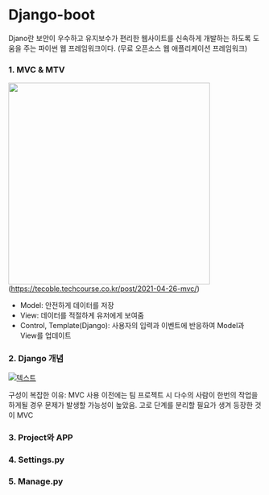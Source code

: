 # Django-boot

Djano란 보안이 우수하고 유지보수가 편리한 웹사이트를 신속하게 개발하는 하도록 도움을 주는 파이썬 웹 프레임워크이다. (무료 오픈소스 웹 애플리케이션 프레임워크)

### 1. MVC & MTV 
<img src = "https://tecoble.techcourse.co.kr/static/c73f913a7c220ec8cb3ee9a8579468b4/91709/mvc.png" width="400px">(https://tecoble.techcourse.co.kr/post/2021-04-26-mvc/)
 - Model: 안전하게 데이터를 저장
 - View: 데이터를 적절하게 유저에게 보여줌
 - Control, Template(Django): 사용자의 입력과 이벤트에 반응하여 Model과 View를 업데이트
 
### 2. Django 개념
[![텍스트](https://velog.velcdn.com/images%2Fmini_y%2Fpost%2Ff57ba915-4f63-427b-9482-95e97dd5d12e%2F%E1%84%8C%E1%85%A1%E1%86%BC%E1%84%80%E1%85%A9.png)](https://velog.io/@mini_y/Django-%EA%B0%9C%EB%85%90%EC%A0%95%EB%A6%AC)

구성이 복잡한 이유: MVC 사용 이전에는 팀 프로젝트 시 다수의 사람이 한번의 작업을 하게될 경우 문제가 발생할 가능성이 높았음. 고로 단계를 분리할 필요가 생겨 등장한 것이 MVC

### 3. Project와 APP

### 4. Settings.py 

### 5. Manage.py
